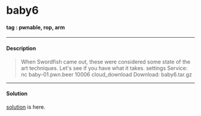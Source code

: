 # **baby6**

#### tag : pwnable, rop, arm

-----------------------------------------------

#### Description

>When Swordfish came out, these were considered some state of the art techniques. Let's see if you have what it takes.
settings Service: nc baby-01.pwn.beer 10006
cloud_download Download: baby6.tar.gz

-----------------------------------------------

#### Solution

[solution](./solve.py) is here.
